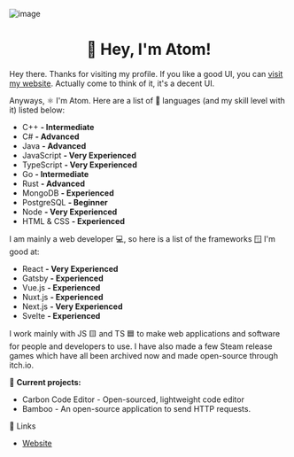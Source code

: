 ![image](https://user-images.githubusercontent.com/99760654/162842946-2ca0177c-e8c7-42d1-a4d7-8c26f88b0255.png)

<h1 align="center">👋 Hey, I'm Atom!</h1>

Hey there. Thanks for visiting my profile. If you like a good UI, you can [visit my website](https://atomdev.cf). Actually come to think of it, it's a decent UI.

Anyways, ⚛️ I'm Atom. Here are a list of 🎨 languages (and my skill level with it) listed below:
- C++ **- Intermediate**
- C# **- Advanced**
- Java **- Advanced**
- JavaScript **- Very Experienced**
- TypeScript **- Very Experienced**
- Go **- Intermediate**
- Rust **- Advanced**
- MongoDB **- Experienced**
- PostgreSQL **- Beginner**
- Node **- Very Experienced**
- HTML & CSS **- Experienced**

I am mainly a web developer 💻, so here is a list of the frameworks 🪟 I'm good at:
- React **- Very Experienced**
- Gatsby **- Experienced**
- Vue.js **- Experienced**
- Nuxt.js **- Experienced**
- Next.js **- Very Experienced**
- Svelte **- Experienced**

I work mainly with JS 🟨 and TS 🟦 to make web applications and software for people and developers to use. I have also made a few Steam release games which have all been archived now and made open-source through itch.io. 

🎨 **Current projects:**
- Carbon Code Editor - Open-sourced, lightweight code editor
- Bamboo - An open-source application to send HTTP requests.

🔗 Links
- [Website](https://atomdev.cf/)
